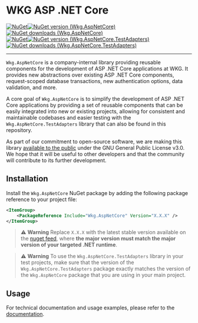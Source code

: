 # WKG ASP .NET Core

[![NuGet](https://img.shields.io/badge/NuGet-555555?style=for-the-badge&logo=nuget)![NuGet version (Wkg.AspNetCore)](https://img.shields.io/nuget/v/Wkg.AspNetCore.svg?style=for-the-badge&label=Wkg.AspNetCore)![NuGet downloads (Wkg.AspNetCore)](https://img.shields.io/nuget/dt/Wkg.AspNetCore?style=for-the-badge)](https://www.nuget.org/packages/Wkg.AspNetCore/)  
[![NuGet](https://img.shields.io/badge/NuGet-555555?style=for-the-badge&logo=nuget)![NuGet version (Wkg.AspNetCore.TestAdapters)](https://img.shields.io/nuget/v/Wkg.AspNetCore.TestAdapters.svg?style=for-the-badge&label=Wkg.AspNetCore.TestAdapters)![NuGet downloads (Wkg.AspNetCore.TestAdapters)](https://img.shields.io/nuget/dt/Wkg.AspNetCore.TestAdapters?style=for-the-badge)](https://www.nuget.org/packages/Wkg.AspNetCore.TestAdapters/)

---

`Wkg.AspNetCore` is a company-internal library providing reusable components for the development of ASP .NET Core applications at WKG. It provides new abstractions over existing ASP .NET Core components, request-scoped database transactions, new authentication options, data validation, and more.

A core goal of `Wkg.AspNetCore` is to simplify the development of ASP .NET Core applications by providing a set of reusable components that can be easily integrated into new or existing projects, allowing for consistent and maintainable codebases and easier testing with the `Wkg.AspNetCore.TestAdapters` library that can also be found in this repository.

As part of our commitment to open-source software, we are making this library [available to the public](https://github.com/WKG-Software-GmbH/wkg-aspnet-core/) under the GNU General Public License v3.0. We hope that it will be useful to other developers and that the community will contribute to its further development.

## Installation

Install the `Wkg.AspNetCore` NuGet package by adding the following package reference to your project file:

```xml
<ItemGroup>
    <PackageReference Include="Wkg.AspNetCore" Version="X.X.X" />
</ItemGroup>
```

> :warning: **Warning**
> Replace `X.X.X` with the latest stable version available on the [nuget feed](https://www.nuget.org/packages/Wkg.AspNetCore), where **the major version must match the major version of your targeted .NET runtime**.

> :warning: **Warning**
> To use the `Wkg.AspNetCore.TestAdapters` library in your test projects, make sure that the version of the `Wkg.AspNetCore.TestAdapters` package exactly matches the version of the `Wkg.AspNetCore` package that you are using in your main project.

## Usage

For technical documentation and usage examples, please refer to the [documentation](https://github.com/WKG-Software-GmbH/wkg-aspnet-core/blob/main/docs/documentation.md).